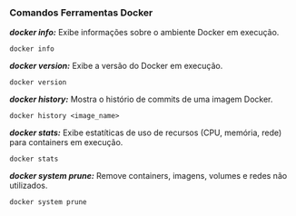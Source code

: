 ### Comandos Ferramentas Docker

***docker info:*** Exibe informações sobre o ambiente Docker em execução.
```
docker info
```
***docker version:*** Exibe a versão do Docker em execução.
```
docker version
```
***docker history:*** Mostra o histório de commits de uma imagem Docker.
```
docker history <image_name>
```
***docker stats:*** Exibe estatíticas de uso de recursos (CPU, memória, rede) para containers em execução.
```
docker stats
```
***docker system prune:*** Remove containers, imagens, volumes e redes não utilizados.
```
docker system prune
```